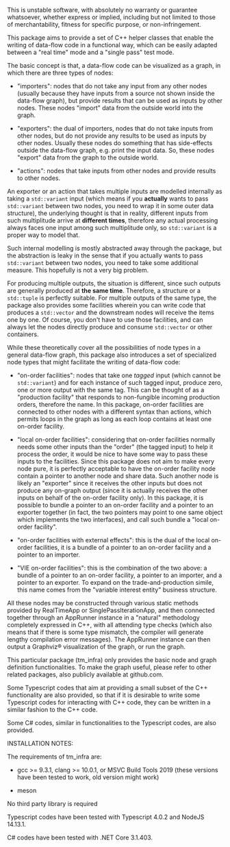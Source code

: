 This is unstable software, with absolutely no warranty or guarantee whatsoever, whether express or implied, including but not limited to those of merchantability, fitness for specific purpose, or non-infringement.

This package aims to provide a set of C++ helper classes that enable the writing of data-flow code in a functional way, which can be easily adapted between a "real time" mode and a "single pass" test mode.

The basic concept is that, a data-flow code can be visualized as a graph, in which there are three types of nodes: 

* "importers": nodes that do not take any input from any other nodes (usually because they have inputs from a source not shown inside the data-flow graph), but provide results that can be used as inputs by other nodes. These nodes "import" data from the outside world into the graph.

* "exporters": the dual of importers, nodes that do not take inputs from other nodes, but do not provide any results to be used as inputs by other nodes. Usually these nodes do something that has side-effects outside the data-flow graph, e.g. print the input data. So, these nodes "export" data from the graph to the outside world.

* "actions": nodes that take inputs from other nodes and provide results to other nodes.

An exporter or an action that takes multiple inputs are modelled internally as taking a <code>std::variant</code> input (which means if you **actually** wants to pass <code>std::variant</code> between two nodes, you need to wrap it in some outer data structure), the underlying thought is that in reality, different inputs from such multiplitude arrive at **different times**, therefore any actual processing always faces one input among such multiplitude only, so <code>std::variant</code> is a proper way to model that.

Such internal modelling is mostly abstracted away through the package, but the abstraction is leaky in the sense that if you actually wants to pass <code>std::variant</code> between two nodes, you need to take some additional measure. This hopefully is not a very big problem.

For producing multiple outputs, the situation is different, since such outputs are generally produced at **the same time**. Therefore, a structure or a <code>std::tuple</code> is perfectly suitable. For multiple outputs of the same type, the package also provides some facilities wherein you can write code that produces a <code>std::vector</code> and the downstream nodes will receive the items one by one. Of course, you don't have to use those facilities, and can always let the nodes directly produce and consume <code>std::vector</code> or other containers.

While these theoretically cover all the possibilities of node types in a general data-flow graph, this package also introduces a set of specialized node types that might facilitate the writing of data-flow code:

* "on-order facilities": nodes that take one *tagged* input (which cannot be <code>std::variant</code>) and for each instance of such tagged input, produce zero, one or more output with the same tag. This can be thought of as a "production facility" that responds to non-fungible incoming production orders, therefore the name. In this package, on-order facilities are connected to other nodes with a different syntax than actions, which permits loops in the graph as long as each loop contains at least one on-order facility. 

* "local on-order facilities": considering that on-order facilities normally needs some other inputs than the "order" (the tagged input) to help it process the order, it would be nice to have some way to pass these inputs to the facilities. Since this package does not aim to make every node pure, it is perfectly acceptable to have the on-order facility node contain a pointer to another node and share data. Such another node is likely an "exporter" since it receives the other inputs but does not produce any on-graph output (since it is actually receives the other inputs on behalf of the on-order facility only). In this package, it is possible to bundle a pointer to an on-order facility and a pointer to an exporter together (in fact, the two pointers may point to one same object which implements the two interfaces), and call such bundle a "local on-order facility". 

* "on-order facilities with external effects": this is the dual of the local on-order facilities, it is a bundle of a pointer to an on-order facility and a pointer to an importer.

* "VIE on-order facilities": this is the combination of the two above: a bundle of a pointer to an on-order facility, a pointer to an importer, and a pointer to an exporter. To expand on the trade-and-production simile, this name comes from the "variable interest entity" business structure.

All these nodes may be constructed through various static methods provided by RealTimeApp or SinglePassIterationApp, and then connected together through an AppRunner instance in a "natural" methodology completely expressed in C++, with all attending type checks (which also means that if there is some type mismatch, the compiler will generate lengthy compilation error messages). The AppRunner instance can then output a Graphviz® visualization of the graph, or run the graph.

This particular package (tm_infra) only provides the basic node and graph definition functionalities. To make the graph useful, please refer to other related packages, also publicly available at github.com.

Some Typescript codes that aim at providing a small subset of the C++ functionality are also provided, so that if it is desirable to write some Typescript codes for interacting with C++ code, they can be written in a similar fashion to the C++ code.

Some C# codes, similar in functionalities to the Typescript codes, are also provided.

INSTALLATION NOTES:

The requirements of tm_infra are:

* gcc >= 9.3.1, clang >= 10.0.1, or MSVC Build Tools 2019 (these versions have been tested to work, old version might work)

* meson

No third party library is required

Typescript codes have been tested with Typescript 4.0.2 and NodeJS 14.13.1.

C# codes have been tested with .NET Core 3.1.403.
